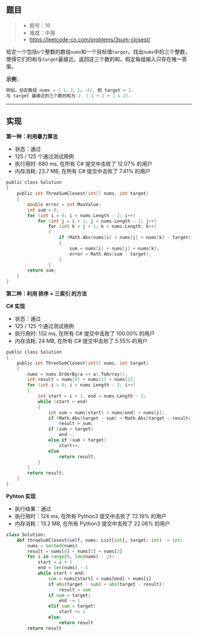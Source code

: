 ## 题目

> - 题号：16
> - 难度：中等
> - https://leetcode-cn.com/problems/3sum-closest/

给定一个包括`n`个整数的数组`nums`和一个目标值`target`。找出`nums`中的三个整数，使得它们的和与`target`最接近。返回这三个数的和。假定每组输入只存在唯一答案。

<b>示例</b> :

```c
例如，给定数组 nums = [-1，2，1，-4], 和 target = 1.
与 target 最接近的三个数的和为 2. (-1 + 2 + 1 = 2).
```


---
## 实现

<b>第一种：利用暴力算法</b>

- 状态：通过
- 125 / 125 个通过测试用例
- 执行用时: 680 ms, 在所有 C# 提交中击败了 12.07% 的用户
- 内存消耗: 23.7 MB, 在所有 C# 提交中击败了 7.41% 的用户

```c
public class Solution 
{
    public int ThreeSumClosest(int[] nums, int target) 
    {
        double error = int.MaxValue;
        int sum = 0;
        for (int i = 0; i < nums.Length - 2; i++)
            for (int j = i + 1; j < nums.Length - 1; j++)
                for (int k = j + 1; k < nums.Length; k++)
                {
                    if (Math.Abs(nums[i] + nums[j] + nums[k] - target) < error)
                    {
                        sum = nums[i] + nums[j] + nums[k];
                        error = Math.Abs(sum - target);                        
                    }
                }
        return sum;        
    }
}
```


<b>第二种：利用 排序 + 三索引 的方法</b>


<b>C# 实现</b>

- 状态：通过
- 125 / 125 个通过测试用例
- 执行用时: 132 ms, 在所有 C# 提交中击败了 100.00% 的用户
- 内存消耗: 24 MB, 在所有 C# 提交中击败了 5.55% 的用户


```c
public class Solution 
{
    public int ThreeSumClosest(int[] nums, int target) 
    {
        nums = nums.OrderBy(a => a).ToArray();
        int result = nums[0] + nums[1] + nums[2];
        for (int i = 0; i < nums.Length - 2; i++)
        {
            int start = i + 1, end = nums.Length - 1;
            while (start < end)
            {
                int sum = nums[start] + nums[end] + nums[i];
                if (Math.Abs(target - sum) < Math.Abs(target - result))
                    result = sum;
                if (sum > target)
                    end--;
                else if (sum < target)
                    start++;
                else
                    return result;
            }
        }
        return result;        
    }
}
```

<b>Pyhton 实现</b>

- 执行结果：通过
- 执行用时：124 ms, 在所有 Python3 提交中击败了 72.19% 的用户
- 内存消耗：13.2 MB, 在所有 Python3 提交中击败了 22.06% 的用户

```python
class Solution:
    def threeSumClosest(self, nums: List[int], target: int) -> int:
        nums = sorted(nums)
        result = nums[0] + nums[1] + nums[2]
        for i in range(0, len(nums) - 2):
            start = i + 1
            end = len(nums) - 1
            while start < end:
                sum = nums[start] + nums[end] + nums[i]
                if abs(target - sum) < abs(target - result):
                    result = sum
                if sum > target:
                    end -= 1
                elif sum < target:
                    start += 1
                else:
                    return result
        return result
```
